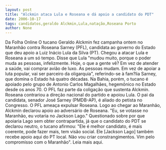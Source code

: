 ```yaml
---
layout: post
title: "Alckmin ataca Lula e Roseana e dá apoio a candidato do PDT"
date: 2006-10-17
tags: candidatos,geraldo Alckmin,Lula,natação,Roseana Porto
author: None
---
```

Da Folha Online
O tucano Geraldo Alckmin fez campanha ontem no Maranhão contra Roseana Sarney (PFL), candidata ao governo do Estado que deu apoio a Luiz Inácio Lula da Silva (PT).
Chegou a atacar Lula e Roseana a um só tempo. Disse que Lula \"mudou muito, porque o poder muda as pessoas, infelizmente. Hoje, o que a gente vê? Em vez de atender a saúde, vai comprar avião de luxo. As pessoas mudam. 
Em vez de apoiar a luta popular, vai ser parceiro da oligarquia\", referindo-se à fam?lia Sarney, que domina o Estado há quatro décadas. Na Bahia, porém, o tucano é apoiado pelo grupo de Antonio Carlos Magalhães, hegemônico no Estado desde os anos 70.
O PFL faz parte da coligação que sustenta Alckmin. Roseana contrariou a direção nacional do partido e apoiou Lula. O pai da candidata, senador José Sarney (PMDB-AP), é aliado do petista no Congresso. O PFL ameaça expulsar Roseana.
Logo ao chegar ao Maranhão, Alckmin declarou apoio ao adversário de Roseana. \"Eu, se votasse no Maranhão, eu votaria no Jackson Lago.\" 
Questionado sobre por que apoiaria Lago sem obter contrapartida, já que o candidato do PDT se declarou neutro, o tucano afirmou: \"Ele é melhor candidato, é mais coerente, pode fazer mais, tem visão social. Ele [Jackson Lago] também recebe apoio aqui do PT local. Não vou criar constrangimentos. Vim pelo compromisso com o Maranhão\".
Leia mais aqui. 